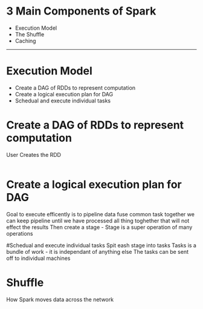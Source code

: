 # 3 Main Components of Spark
* Execution Model
* The Shuffle
* Caching

---
# Execution Model
* Create a DAG of RDDs to represent computation
* Create a logical execution plan  for DAG
* Schedual and execute individual tasks

# Create a DAG of RDDs to represent computation
User Creates the RDD
```

```

# Create a logical execution plan  for DAG
Goal to execute efficently is to pipeline data
fuse common task together
we can keep pipeline until we have processed all thing toghether that will not effect the results
Then create a stage - Stage is a super operation of many operations


#Schedual and execute individual tasks
Spit eash stage into tasks 
Tasks is a bundle of work - it is independant of anything else
The tasks can be sent off to individual machines


# Shuffle
How Spark moves data across the network